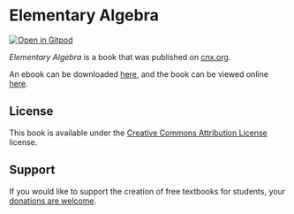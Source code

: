 # Elementary Algebra

[![Open in Gitpod](https://gitpod.io/button/open-in-gitpod.svg)](https://gitpod.io/from-referrer/)

_Elementary Algebra_ is a book that was published on [cnx.org](https://cnx.org/).

An ebook can be downloaded [here](https://github.com/cnx-user-books/cnxbook-elementary-algebra/releases/latest), and the book can be viewed online [here](https://github.com/cnx-user-books/cnxbook-elementary-algebra/releases/latest).

## License
This book is available under the [Creative Commons Attribution License](./LICENSE) license.

## Support
If you would like to support the creation of free textbooks for students, your [donations are welcome](https://riceconnect.rice.edu/donation/support-openstax-banner).
